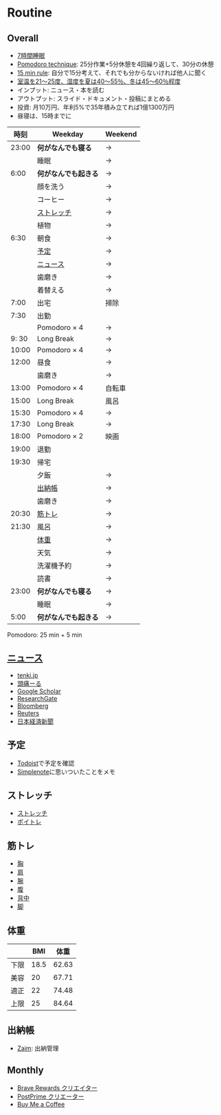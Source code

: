 # Routine
## Overall

- [7時間睡眠](https://www.otsuka.co.jp/suimin/column02.html)
- [Pomodoro technique](https://mynavi-job20s.jp/howto/pomodoro_technique.html): 25分作業+5分休憩を4回繰り返して、30分の休憩
- [15 min rule](https://twitter.com/math_rachel/status/764931533383749632): 自分で15分考えて、それでも分からないければ他人に聞く
- [室温を21～25度、湿度を夏は40～55％、冬は45～60％程度](https://studyhacker.net/columns/best-temperature-efficiency)
- インプット: ニュース・本を読む
- アウトプット: スライド・ドキュメント・投稿にまとめる
- 投資: 月10万円、年利5%で35年積み立てれば1億1300万円
- 昼寝は、15時までに

| 時刻  |          Weekday          | Weekend |
| ----- | ------------------------- | ------- |
| 23:00 | **何がなんでも寝る**      | ->      |
|       | 睡眠                      | ->      |
| 6:00  | **何がなんでも起きる**    | ->      |
|       | 顔を洗う                  | ->      |
|       | コーヒー                  | ->      |
|       | [ストレッチ](#ストレッチ) | ->      |
|       | 植物                      | ->      |
| 6:30  | 朝食                      | ->      |
|       | [予定](#予定)             | ->      |
|       | [ニュース](#ニュース)     | ->      |
|       | 歯磨き                    | ->      |
|       | 着替える                  | ->      |
| 7:00  | 出宅                      | 掃除    |
| 7:30  | 出勤                      |         |
|       | Pomodoro × 4              | ->      |
| 9: 30 | Long Break                | ->      |
| 10:00 | Pomodoro × 4              | ->      |
| 12:00 | 昼食                      | ->      |
|       | 歯磨き                    | ->      |
| 13:00 | Pomodoro × 4              | 自転車  |
| 15:00 | Long Break                | 風呂    |
| 15:30 | Pomodoro × 4              | ->      |
| 17:30 | Long Break                | ->      |
| 18:00 | Pomodoro × 2              | 映画    |
| 19:00 | 退勤                      |         |
| 19:30 | 帰宅                      |         |
|       | 夕飯                      | ->      |
|       | [出納帳](#出納帳)         | ->      |
|       | 歯磨き                    | ->      |
| 20:30 | [筋トレ](#筋トレ)         | ->      |
| 21:30 | 風呂                      | ->      |
|       | [体重](#体重)             | ->      |
|       | 天気                      | ->      |
|       | 洗濯機予約                | ->      |
|       | 読書                      | ->      |
| 23:00 | **何がなんでも寝る**      | ->      |
|       | 睡眠                      | ->      |
| 5:00  | **何がなんでも起きる**    | ->      |

Pomodoro: 25 min + 5 min

## [ニュース](./news.md)
  - [tenki.jp](https://tenki.jp/)
  - [頭痛ーる](https://zutool.jp/)
  - [Google Scholar](https://scholar.google.com/scholar?sciupd=1&authuser=0)
  - [ResearchGate](https://www.researchgate.net/)
  - [Bloomberg](https://www.bloomberg.co.jp/)
  - [Reuters](https://jp.reuters.com/)
  - [日本経済新聞](https://www.nikkei.com/)

## 予定
- [Todoist](https://todoist.com/app/inbox)で予定を確認
- [Simplenote](https://app.simplenote.com/)に思いついたことをメモ

## ストレッチ
- [ストレッチ](https://www.youtube.com/playlist?list=PLaMEq1-vsIARvdaJv2M-OfQEk-lx4q1Ux)
- [ボイトレ](https://www.youtube.com/playlist?list=PLaMEq1-vsIAQgzDHmw1MIBokB1tDxANwE)

## 筋トレ
- [胸](https://www.youtube.com/playlist?list=PLaMEq1-vsIASVbxKutSThsOBklxr5t4Uw)
- [肩](https://www.youtube.com/playlist?list=PLaMEq1-vsIARxVTKZlIh7UedUDJjmuquB)
- [腕](https://www.youtube.com/playlist?list=PLaMEq1-vsIASQ4oT_p5s0cONIDrwaYRr_)
- [腹](https://www.youtube.com/playlist?list=PLaMEq1-vsIAQtwQnnA3_hRjptqhaxrjKU)
- [背中](https://www.youtube.com/playlist?list=PLaMEq1-vsIASozUJFXCMYQ168Lz7F-yNH)
- [脚](https://www.youtube.com/playlist?list=PLaMEq1-vsIAR6cNzI1yaDu-GJBYOpM4_x)


## 体重

|      | BMI  | 体重  |
| ---- | ---- | ----- |
| 下限 | 18.5 | 62.63 |
| 美容 | 20   | 67.71 |
| 適正 | 22   | 74.48 |
| 上限 | 25   | 84.64 |

## 出納帳

- [Zaim](https://zaim.net/): 出納管理

## Monthly

- [Brave Rewards クリエイター](https://publishers.basicattentiontoken.org/publishers/home?locale=ja)
- [PostPrime クリエーター](https://postprime.com/dashboard)
- [Buy Me a Coffee](https://www.buymeacoffee.com/)
